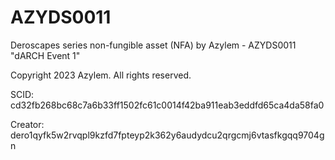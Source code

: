 # AZYDS0011
Deroscapes series non-fungible asset (NFA) by Azylem - AZYDS0011 "dARCH Event 1"

Copyright 2023 Azylem. All rights reserved.

SCID: cd32fb268bc68c7a6b33ff1502fc61c0014f42ba911eab3eddfd65ca4da58fa0

Creator: dero1qyfk5w2rvqpl9kzfd7fpteyp2k362y6audydcu2qrgcmj6vtasfkgqq9704gn
